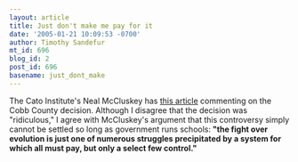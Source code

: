 ```yaml
---
layout: article
title: Just don't make me pay for it
date: '2005-01-21 10:09:53 -0700'
author: Timothy Sandefur
mt_id: 696
blog_id: 2
post_id: 696
basename: just_dont_make
---
```

The Cato Institute's Neal McCluskey has <a href="http://www.cato.org/dailys/01-21-05.html">this article</a> commenting on the Cobb County decision. Although I disagree that the decision was "ridiculous," I agree with McCluskey's argument that this controversy simply cannot be settled so long as government runs schools:<b> "the fight over evolution is just one of numerous struggles precipitated by a system for which all must pay, but only a select few control."</b>
